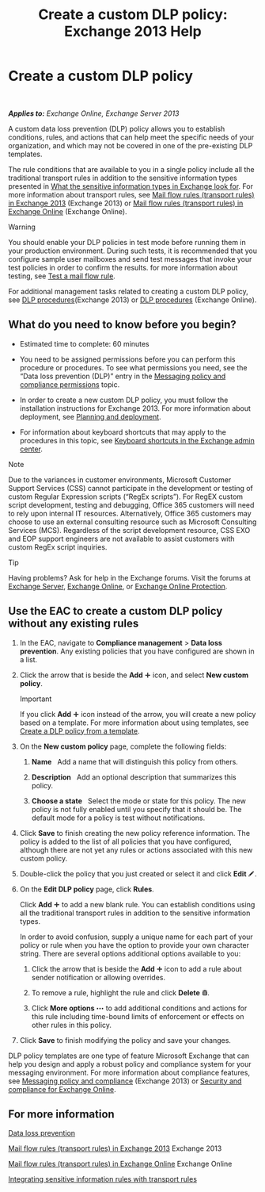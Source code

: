 ﻿---
title: 'Create a custom DLP policy: Exchange 2013 Help'
TOCTitle: Create a custom DLP policy
ms:assetid: b3299a39-9663-41e4-b76e-9d2f7879d486
ms:mtpsurl: https://technet.microsoft.com/en-us/library/JJ150550(v=EXCHG.150)
ms:contentKeyID: 47560077
ms.date: 12/10/2017
mtps_version: v=EXCHG.150
---

# Create a custom DLP policy

 

_**Applies to:** Exchange Online, Exchange Server 2013_


A custom data loss prevention (DLP) policy allows you to establish conditions, rules, and actions that can help meet the specific needs of your organization, and which may not be covered in one of the pre-existing DLP templates.

The rule conditions that are available to you in a single policy include all the traditional transport rules in addition to the sensitive information types presented in [What the sensitive information types in Exchange look for](what-the-sensitive-information-types-in-exchange-look-for-exchange-online-help.md). For more information about transport rules, see [Mail flow rules (transport rules) in Exchange 2013](mail-flow-rules-transport-rules-in-exchange-2013-exchange-2013-help.md) (Exchange 2013) or [Mail flow rules (transport rules) in Exchange Online](https://technet.microsoft.com/en-us/library/jj919238\(v=exchg.150\)) (Exchange Online).


> [!WARNING]
> You should enable your DLP policies in test mode before running them in your production environment. During such tests, it is recommended that you configure sample user mailboxes and send test messages that invoke your test policies in order to confirm the results. for more information about testing, see <A href="test-a-mail-flow-rule-exchange-2013-help.md">Test a mail flow rule</A>.



For additional management tasks related to creating a custom DLP policy, see [DLP procedures](dlp-procedures-exchange-2013-help.md)(Exchange 2013) or [DLP procedures](https://technet.microsoft.com/en-us/library/jj938003\(v=exchg.150\)) (Exchange Online).

## What do you need to know before you begin?

  - Estimated time to complete: 60 minutes

  - You need to be assigned permissions before you can perform this procedure or procedures. To see what permissions you need, see the “Data loss prevention (DLP)” entry in the [Messaging policy and compliance permissions](messaging-policy-and-compliance-permissions-exchange-2013-help.md) topic.

  - In order to create a new custom DLP policy, you must follow the installation instructions for Exchange 2013. For more information about deployment, see [Planning and deployment](planning-and-deployment-for-exchange-2013-installation-instructions.md).

  - For information about keyboard shortcuts that may apply to the procedures in this topic, see [Keyboard shortcuts in the Exchange admin center](keyboard-shortcuts-in-the-exchange-admin-center-exchange-online-protection-help.md).


> [!NOTE]
> Due to the variances in customer environments, Microsoft Customer Support Services (CSS) cannot participate in the development or testing of custom Regular Expression scripts (“RegEx scripts”). For RegEX custom script development, testing and debugging, Office 365 customers will need to rely upon internal IT resources. Alternatively, Office 365 customers may choose to use an external consulting resource such as Microsoft Consulting Services (MCS). Regardless of the script development resource, CSS EXO and EOP support engineers are not available to assist customers with custom RegEx script inquiries.




> [!TIP]
> Having problems? Ask for help in the Exchange forums. Visit the forums at <A href="https://go.microsoft.com/fwlink/p/?linkid=60612">Exchange Server</A>, <A href="https://go.microsoft.com/fwlink/p/?linkid=267542">Exchange Online</A>, or <A href="https://go.microsoft.com/fwlink/p/?linkid=285351">Exchange Online Protection</A>.



## Use the EAC to create a custom DLP policy without any existing rules

1.  In the EAC, navigate to **Compliance management** \> **Data loss prevention**. Any existing policies that you have configured are shown in a list.

2.  Click the arrow that is beside the **Add** ![Add Icon](images/JJ218640.c1e75329-d6d7-4073-a27d-498590bbb558(EXCHG.150).gif "Add Icon") icon, and select **New custom policy**.
    

    > [!IMPORTANT]
    > If you click <STRONG>Add</STRONG> <IMG title="Add Icon" alt="Add Icon" src="images/JJ218640.c1e75329-d6d7-4073-a27d-498590bbb558(EXCHG.150).gif"> icon instead of the arrow, you will create a new policy based on a template. For more information about using templates, see <A href="how-to-new-dlp-data-loss-prevention-policy-template.md">Create a DLP policy from a template</A>.



3.  On the **New custom policy** page, complete the following fields:
    
    1.  **Name**   Add a name that will distinguish this policy from others.
    
    2.  **Description**   Add an optional description that summarizes this policy.
    
    3.  **Choose a state**   Select the mode or state for this policy. The new policy is not fully enabled until you specify that it should be. The default mode for a policy is test without notifications.

4.  Click **Save** to finish creating the new policy reference information. The policy is added to the list of all policies that you have configured, although there are not yet any rules or actions associated with this new custom policy.

5.  Double-click the policy that you just created or select it and click **Edit** ![Edit icon](images/JJ218640.6f53ccb2-1f13-4c02-bea0-30690e6ea71d(EXCHG.150).gif "Edit icon").

6.  On the **Edit DLP policy** page, click **Rules**.
    
    Click **Add** ![Add Icon](images/JJ218640.c1e75329-d6d7-4073-a27d-498590bbb558(EXCHG.150).gif "Add Icon") to add a new blank rule. You can establish conditions using all the traditional transport rules in addition to the sensitive information types.
    
    In order to avoid confusion, supply a unique name for each part of your policy or rule when you have the option to provide your own character string. There are several options additional options available to you:
    
    1.  Click the arrow that is beside the **Add** ![Add Icon](images/JJ218640.c1e75329-d6d7-4073-a27d-498590bbb558(EXCHG.150).gif "Add Icon") icon to add a rule about sender notification or allowing overrides.
    
    2.  To remove a rule, highlight the rule and click **Delete** ![Delete icon](images/Dd298078.14f639f6-61e8-4418-bbfb-0db14de9d2f5(EXCHG.150).gif "Delete icon").
    
    3.  Click **More options** ![More Options Icon](images/JJ150550.5381819e-3b21-4873-8714-e9b956290b28(EXCHG.150).gif "More Options Icon") to add additional conditions and actions for this rule including time-bound limits of enforcement or effects on other rules in this policy.

7.  Click **Save** to finish modifying the policy and save your changes.

DLP policy templates are one type of feature Microsoft Exchange that can help you design and apply a robust policy and compliance system for your messaging environment. For more information about compliance features, see [Messaging policy and compliance](messaging-policy-and-compliance-exchange-2013-help.md) (Exchange 2013) or [Security and compliance for Exchange Online](https://technet.microsoft.com/en-us/library/jj200706\(v=exchg.150\)).

## For more information

[Data loss prevention](technical-overview-of-dlp-data-loss-prevention-in-exchange.md)

[Mail flow rules (transport rules) in Exchange 2013](mail-flow-rules-transport-rules-in-exchange-2013-exchange-2013-help.md) Exchange 2013

[Mail flow rules (transport rules) in Exchange Online](https://technet.microsoft.com/en-us/library/jj919238\(v=exchg.150\)) Exchange Online

[Integrating sensitive information rules with transport rules](integrating-sensitive-information-rules-with-transport-rules-exchange-2013-help.md)

